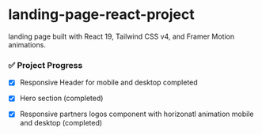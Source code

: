 # landing-page-react-project 
 landing page built with React 19, Tailwind CSS v4, and Framer Motion animations.

### ✅ Project Progress
- [x] Responsive Header for mobile and desktop completed
- [x] Hero section (completed)
- [x] Responsive partners logos component with horizonatl animation mobile and desktop (completed)
 

